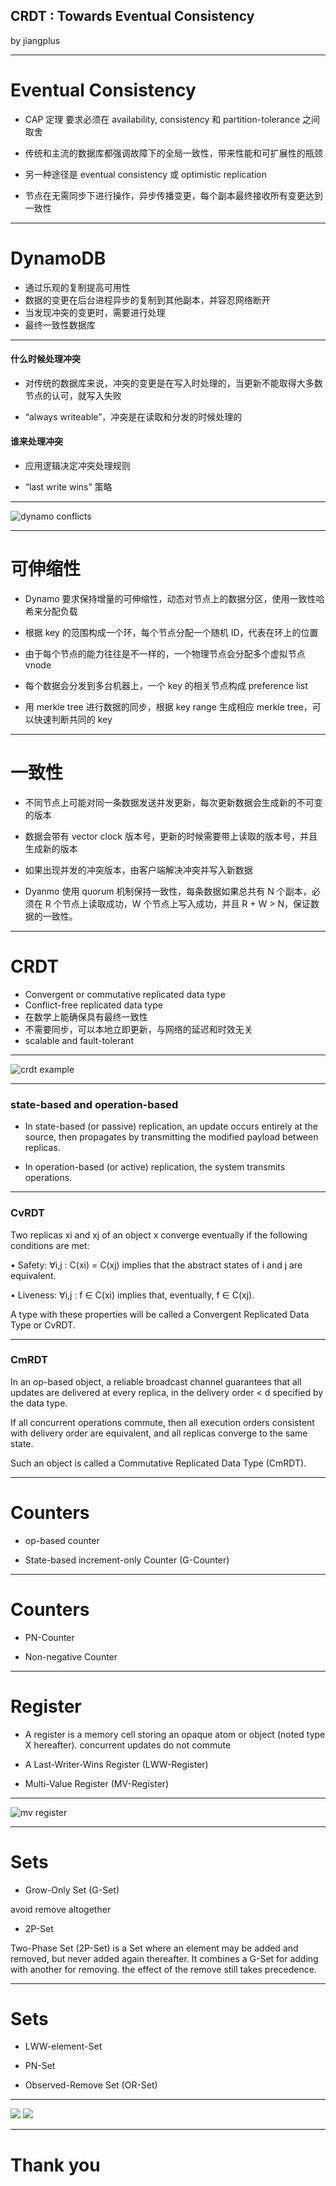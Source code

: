 
## CRDT : Towards Eventual Consistency
by jiangplus

---

# Eventual Consistency

 * CAP 定理 要求必须在 availability, consistency 和 partition-tolerance 之间取舍

 * 传统和主流的数据库都强调故障下的全局一致性，带来性能和可扩展性的瓶颈

 * 另一种途径是 eventual consistency 或 optimistic replication

 * 节点在无需同步下进行操作，异步传播变更，每个副本最终接收所有变更达到一致性

---

# DynamoDB

 * 通过乐观的复制提高可用性
 * 数据的变更在后台进程异步的复制到其他副本，并容忍网络断开
 * 当发现冲突的变更时，需要进行处理
 * 最终一致性数据库

---

#### 什么时候处理冲突

 * 对传统的数据库来说，冲突的变更是在写入时处理的，当更新不能取得大多数节点的认可，就写入失败

 *  “always writeable”，冲突是在读取和分发的时候处理的

#### 谁来处理冲突

 * 应用逻辑决定冲突处理规则

 * “last write wins” 策略

---

![dynamo conflicts](WX20180825-084715@2x.png)

---

# 可伸缩性

 * Dynamo 要求保持增量的可伸缩性，动态对节点上的数据分区，使用一致性哈希来分配负载

 * 根据 key 的范围构成一个环，每个节点分配一个随机 ID，代表在环上的位置

 * 由于每个节点的能力往往是不一样的，一个物理节点会分配多个虚拟节点 vnode

 * 每个数据会分发到多台机器上，一个 key 的相关节点构成 preference list

 * 用 merkle tree 进行数据的同步，根据 key range 生成相应 merkle tree，可以快速判断共同的 key

---

# 一致性

 * 不同节点上可能对同一条数据发送并发更新，每次更新数据会生成新的不可变的版本

 * 数据会带有 vector clock 版本号，更新的时候需要带上读取的版本号，并且生成新的版本

 * 如果出现并发的冲突版本，由客户端解决冲突并写入新数据

 * Dyanmo 使用 quorum 机制保持一致性，每条数据如果总共有 N 个副本，必须在 R 个节点上读取成功，W 个节点上写入成功，并且 R + W > N，保证数据的一致性。

---

# CRDT


 * Convergent or commutative replicated data type
 * Conflict-free replicated data type
 * 在数学上能确保具有最终一致性
 * 不需要同步，可以本地立即更新，与网络的延迟和时效无关
 * scalable and fault-tolerant

---

![crdt example](WX20180825-084948@2x.png)

---

### state-based and operation-based

 * In state-based (or passive) replication, an update occurs entirely at the source, then propagates by transmitting the modified payload between replicas.

 * In operation-based (or active) replication, the system transmits operations.


---

### CvRDT

 Two replicas xi and xj of an object x converge eventually if the following conditions are met:

• Safety: ∀i,j : C(xi) = C(xj) implies that the abstract states of i and j are equivalent.

• Liveness: ∀i,j : f ∈ C(xi) implies that, eventually, f ∈ C(xj).

A type with these properties will be called a Convergent Replicated Data Type or
CvRDT.

---

### CmRDT

In an op-based object, a reliable broadcast channel guarantees that all updates are delivered at every replica, in the delivery order < d specified by the data type.  

If all concurrent operations commute, then all execution orders consistent with delivery order are equivalent, and all replicas converge to the same state. 

Such an object is called a Commutative Replicated Data Type (CmRDT).

---

# Counters

 * op-based counter

 * State-based increment-only Counter (G-Counter)

---

# Counters

 * PN-Counter

 * Non-negative Counter

---

# Register

 * A register is a memory cell storing an opaque atom or object (noted type X hereafter). 
concurrent updates do not commute

 * A Last-Writer-Wins Register (LWW-Register) 

 * Multi-Value Register (MV-Register)

---

![mv register](WX20180825-085414@2x.png)

---

# Sets

 * Grow-Only Set (G-Set)

avoid remove altogether

 * 2P-Set

Two-Phase Set (2P-Set) is a Set where an element may be added and removed, but never added again thereafter. It combines a G-Set for adding with another for removing. the effect of the remove still takes precedence.

---

# Sets

 * LWW-element-Set

 * PN-Set

 * Observed-Remove Set (OR-Set)

---

![](WX20180825-085515@2x.png)
![](WX20180825-085607@2x.png)

---

# Thank you